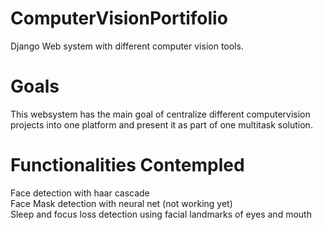 # ComputerVisionPortifolio
Django Web system with different computer vision tools.

# Goals 
This websystem has the main goal of centralize different computervision projects into one platform and present it as part of one multitask solution. 

# Functionalities Contempled
Face detection with haar cascade <br />
Face Mask detection with neural net (not working yet) <br />
Sleep and focus loss detection using facial landmarks of eyes and mouth <br />
